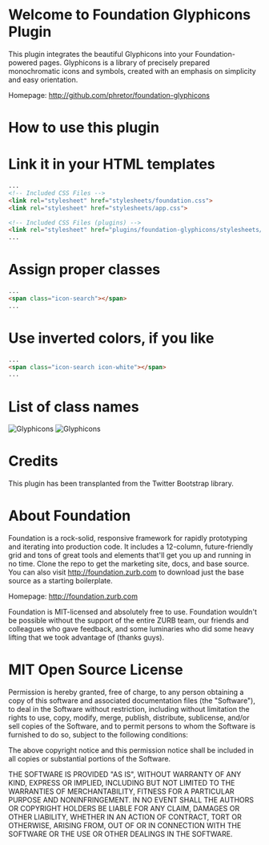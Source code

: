 Welcome to Foundation Glyphicons Plugin
=======================================

This plugin integrates the beautiful Glyphicons into your Foundation-powered pages. Glyphicons is a library of precisely prepared monochromatic icons and symbols, created with an emphasis on simplicity and easy orientation.

Homepage: http://github.com/phretor/foundation-glyphicons

How to use this plugin
======================

# Link it in your HTML templates

```html
...
<!-- Included CSS Files -->
<link rel="stylesheet" href="stylesheets/foundation.css">
<link rel="stylesheet" href="stylesheets/app.css">

<!-- Included CSS Files (plugins) -->
<link rel="stylesheet" href="plugins/foundation-glyphicons/stylesheets/foundation-glyphicons.css">
...
```

# Assign proper classes

```html
...
<span class="icon-search"></span>
...
```

# Use inverted colors, if you like

```html
...
<span class="icon-search icon-white"></span>
...
```

List of class names
===================

![Glyphicons](https://github.com/phretor/foundation-glyphicons/raw/master/images/glyphicons-list-1.png)
![Glyphicons](https://github.com/phretor/foundation-glyphicons/raw/master/images/glyphicons-list-2.png)


Credits
=======

This plugin has been transplanted from the Twitter Bootstrap library.


About Foundation
================

Foundation is a rock-solid, responsive framework for rapidly prototyping and iterating into production code. It includes a 12-column, future-friendly grid and tons of great tools and elements that'll get you up and running in no time. Clone the repo to get the marketing site, docs, and base source. You can also visit http://foundation.zurb.com to download just the base source as a starting boilerplate.

Homepage: http://foundation.zurb.com

Foundation is MIT-licensed and absolutely free to use. Foundation wouldn't be possible without the support of the entire ZURB team, our friends and colleagues who gave feedback, and some luminaries who did some heavy lifting that we took advantage of (thanks guys).


MIT Open Source License
=======================

Permission is hereby granted, free of charge, to any person obtaining a copy of this software and associated documentation files (the "Software"), to deal in the Software without restriction, including without limitation the rights to use, copy, modify, merge, publish, distribute, sublicense, and/or sell copies of the Software, and to permit persons to whom the Software is furnished to do so, subject to the following conditions:

The above copyright notice and this permission notice shall be included in all copies or substantial portions of the Software.

THE SOFTWARE IS PROVIDED "AS IS", WITHOUT WARRANTY OF ANY KIND, EXPRESS OR IMPLIED, INCLUDING BUT NOT LIMITED TO THE WARRANTIES OF MERCHANTABILITY, FITNESS FOR A PARTICULAR PURPOSE AND NONINFRINGEMENT. IN NO EVENT SHALL THE AUTHORS OR COPYRIGHT HOLDERS BE LIABLE FOR ANY CLAIM, DAMAGES OR OTHER LIABILITY, WHETHER IN AN ACTION OF CONTRACT, TORT OR OTHERWISE, ARISING FROM, OUT OF OR IN CONNECTION WITH THE SOFTWARE OR THE USE OR OTHER DEALINGS IN THE SOFTWARE.